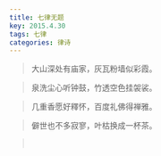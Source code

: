 ```yaml
---
title: 七律无题
key: 2015.4.30
tags: 七律
categories: 律诗
---
```


<blockquote class="blockquote-center">大山深处有庙家，灰瓦粉墙似彩霞。
</blockquote>
<blockquote class="blockquote-center">泉洗尘心听钟鼓，竹透空色挂袈裟。
</blockquote>
<blockquote class="blockquote-center">几重香愿好釋怀，百度礼佛得禅雅。
</blockquote>
<blockquote class="blockquote-center">僻世也不多寂寥，叶枯换成一杯茶。
</blockquote>
<blockquote class="blockquote-center"></br>
</blockquote>
